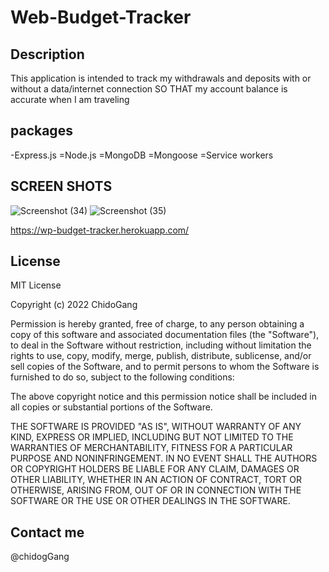 # Web-Budget-Tracker

## Description 

This application is intended to track my withdrawals and deposits with or without a data/internet connection
SO THAT my account balance is accurate when I am traveling 

## packages 
-Express.js
=Node.js
=MongoDB
=Mongoose
=Service workers 

## SCREEN SHOTS
![Screenshot (34)](https://user-images.githubusercontent.com/89168938/149651570-e94a2e3b-6720-42d7-ba94-fc8df2b7f982.png)
![Screenshot (35)](https://user-images.githubusercontent.com/89168938/149651575-c6bc55c5-02d2-4b16-86b3-46bc029a4777.png)

https://wp-budget-tracker.herokuapp.com/


## License
MIT License

Copyright (c) 2022 ChidoGang

Permission is hereby granted, free of charge, to any person obtaining a copy
of this software and associated documentation files (the "Software"), to deal
in the Software without restriction, including without limitation the rights
to use, copy, modify, merge, publish, distribute, sublicense, and/or sell
copies of the Software, and to permit persons to whom the Software is
furnished to do so, subject to the following conditions:

The above copyright notice and this permission notice shall be included in all
copies or substantial portions of the Software.

THE SOFTWARE IS PROVIDED "AS IS", WITHOUT WARRANTY OF ANY KIND, EXPRESS OR
IMPLIED, INCLUDING BUT NOT LIMITED TO THE WARRANTIES OF MERCHANTABILITY,
FITNESS FOR A PARTICULAR PURPOSE AND NONINFRINGEMENT. IN NO EVENT SHALL THE
AUTHORS OR COPYRIGHT HOLDERS BE LIABLE FOR ANY CLAIM, DAMAGES OR OTHER
LIABILITY, WHETHER IN AN ACTION OF CONTRACT, TORT OR OTHERWISE, ARISING FROM,
OUT OF OR IN CONNECTION WITH THE SOFTWARE OR THE USE OR OTHER DEALINGS IN THE
SOFTWARE.

## Contact me
@chidogGang

 
